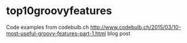 # top10groovyfeatures
Code examples from codebulb.ch http://www.codebulb.ch/2015/03/10-most-useful-groovy-features-part-1.html blog post
